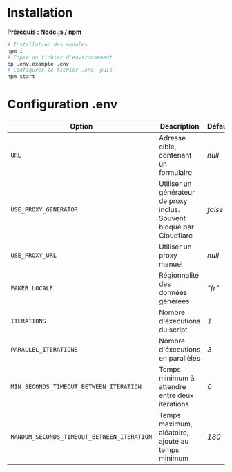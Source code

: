 # Installation

**Prérequis : [Node.js / npm](https://nodejs.org/en/download/)**

```bash
# Installation des modules
npm i
# Copie du fichier d'environnement
cp .env.example .env
# Configurer le fichier .env, puis
npm start
```

# Configuration .env

| Option | Description | Défaut |
| ------ | ----------- | ------ |
| `URL`   | Adresse cible, contenant un formulaire | *null* |
| `USE_PROXY_GENERATOR` | Utiliser un générateur de proxy inclus. Souvent bloqué par Cloudflare | *false* |
| `USE_PROXY_URL` | Utiliser un proxy manuel | *null* |
| `FAKER_LOCALE` | Régionnalité des données générées | *"fr"* |
| `ITERATIONS` | Nombre d'éxecutions du script | *1* |
| `PARALLEL_ITERATIONS` | Nombre d'éxecutions en parallèles | *3* |
| `MIN_SECONDS_TIMEOUT_BETWEEN_ITERATION` | Temps minimum à attendre entre deux iterations | *0* |
| `RANDOM_SECONDS_TIMEOUT_BETWEEN_ITERATION` | Temps maximum, aléatoire, ajouté au temps minimum | *180* |

